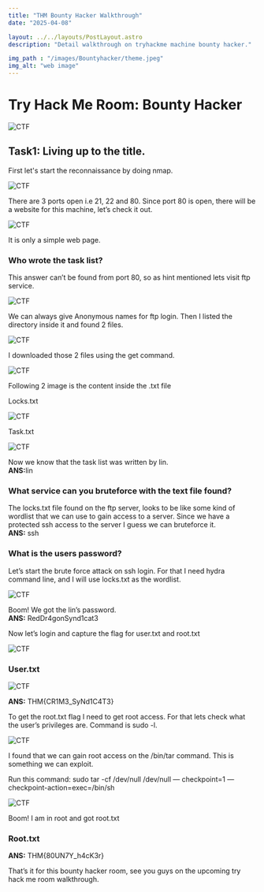 ```yaml
---
title: "THM Bounty Hacker Walkthrough"
date: "2025-04-08"

layout: ../../layouts/PostLayout.astro
description: "Detail walkthrough on tryhackme machine bounty hacker."

img_path : "/images/Bountyhacker/theme.jpeg"
img_alt: "web image"
---
```


# Try Hack Me Room: Bounty Hacker
![CTF](/images/Bountyhacker/bountyhacker.png)

## Task1: Living up to the title.
First let's start the reconnaissance by doing nmap.

![CTF](/images/Bountyhacker/bhnmap.png)

There are 3 ports open i.e 21, 22 and 80. Since port 80 is open, there will be a website for this machine, let’s check it out.

![CTF](/images/Bountyhacker/bhweb.png)

It is only a simple web page. 

### Who wrote the task list?
This answer can’t be found from port 80, so as hint mentioned lets visit ftp service.

![CTF](/images/Bountyhacker/bhftp.png)

We can always give Anonymous names for ftp login. Then I listed the directory inside it and found 2 files.

![CTF](/images/Bountyhacker/bhls.png)

I downloaded those 2 files using the get command.

![CTF](/images/Bountyhacker/bhget.png)

Following 2 image is the content inside the .txt file

Locks.txt

![CTF](/images/Bountyhacker/bhlocks.png)

Task.txt

![CTF](/images/Bountyhacker/bhtask.png)

Now we know that the task list was written by lin.<br>
<b>ANS:</b>lin




### What service can you bruteforce with the text file found?
The locks.txt file found on the ftp server, looks to be like some kind of wordlist that we can use to gain access to a server. Since we have a protected ssh access to the server I guess we can bruteforce it.<br>
<b>ANS:</b> ssh

### What is the users password?
Let’s start the brute force attack on ssh login. For that I need hydra command line, and I will  use locks.txt as the wordlist.

![CTF](/images/Bountyhacker/bhpass.png)

Boom! We got the lin’s password.<br>
<b>ANS:</b> RedDr4gonSynd1cat3

Now let’s login and capture the flag for user.txt and root.txt

![CTF](/images/Bountyhacker/bhlin.png)

### User.txt

![CTF](/images/Bountyhacker/bhuser.png)

<b>ANS:</b> THM{CR1M3_SyNd1C4T3}

To get the root.txt flag I need to get root access. For that lets check what the user’s privileges are. Command is sudo -l.

![CTF](/images/Bountyhacker/bhsudol.png)

I found that we can gain root access on the /bin/tar command. This is something we can exploit.

Run this command: sudo tar -cf /dev/null /dev/null — checkpoint=1 — checkpoint-action=exec=/bin/sh

![CTF](/images/Bountyhacker/bhroot.png)

Boom! I am in root and got root.txt

### Root.txt
<b>ANS:</b> THM{80UN7Y_h4cK3r}

That’s it for this bounty hacker room, see you guys on the upcoming try hack me room walkthrough. 
